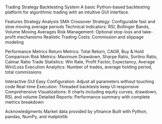 Trading Strategy Backtesting System
A basic Python-based backtesting platform for algorithmic trading with an intuitive GUI interface.

Features
Strategy Analysis
SMA Crossover Strategy: Configurable fast and slow moving average periods
Technical Indicators: RSI, Bollinger Bands, Volume Moving Averages
Risk Management: Optional stop-loss and take-profit mechanisms
Realistic Trading Costs: Commission and slippage modeling

Performance Metrics
Return Metrics: Total Return, CAGR, Buy & Hold Comparison
Risk Metrics: Maximum Drawdown, Sharpe Ratio, Sortino Ratio, Calmar Ratio
Trade Statistics: Win Rate, Profit Factor, Expectancy, Average Win/Loss
Execution Analytics: Number of trades, average holding period, total commissions

Interactive GUI
Easy Configuration: Adjust all parameters without touching code
Real-time Execution: Threaded backtests keep UI responsive
Comprehensive Visualizations: 6 charts including equity curves, drawdown, RSI, and volume
Detailed Reports: Performance summary with complete metrics breakdown

Acknowledgments
Market data provided by yfinance
Built with Python, pandas, NumPy, and matplotlib
